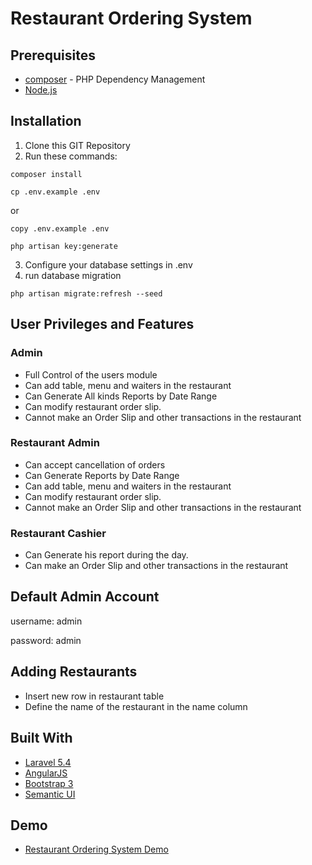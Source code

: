 # Restaurant Ordering System

## Prerequisites
* [composer](https://getcomposer.org/) - PHP Dependency Management
* [Node.js](https://nodejs.org/en/)

## Installation
1. Clone this GIT Repository
2. Run these commands:
```
composer install
```
```
cp .env.example .env
```
or
```
copy .env.example .env
```
```
php artisan key:generate
```

3. Configure your database settings in .env
4. run database migration
```
php artisan migrate:refresh --seed
```

## User Privileges and Features
### Admin
* Full Control of the users module
* Can add table, menu and waiters in the restaurant
* Can Generate All kinds Reports by Date Range
* Can modify restaurant order slip.
* Cannot make an Order Slip and other transactions in the restaurant

### Restaurant Admin
* Can accept cancellation of orders
* Can Generate Reports by Date Range
* Can add table, menu and waiters in the restaurant
* Can modify restaurant order slip.
* Cannot make an Order Slip and other transactions in the restaurant

### Restaurant Cashier
* Can Generate his report during the day. 
* Can make an Order Slip and other transactions in the restaurant

## Default Admin Account
username: admin

password: admin

## Adding Restaurants
* Insert new row in restaurant table
* Define the name of the restaurant in the name column

## Built With
* [Laravel 5.4](https://laravel.com/)
* [AngularJS](https://angularjs.org/)
* [Bootstrap 3](https://getbootstrap.com/)
* [Semantic UI](https://semantic-ui.com/)

## Demo
* [Restaurant Ordering System Demo](http://restaurant-ordering-system.systemph.com/)